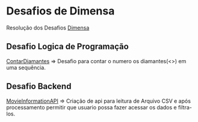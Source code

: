 # Desafios de Dimensa

Resolução dos Desafios [Dimensa](https://github.com/mobile2you/backend-challenge/tree/main)

## Desafio Logica de Programação
  [ContarDiamantes](/desafio_logica_programacao/) => Desafio para contar o numero os diamantes(<>) em uma sequência.

## Desafio Backend 
  [MovieInformationAPI](/desafio_api/) => Criação de api para leitura de Arquivo CSV e após processamento permitir que usuario possa fazer acessar os dados e filtra-los.
